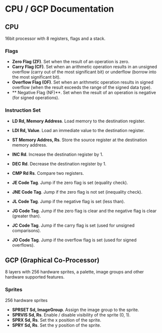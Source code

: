 #  CPU / GCP Documentation

## CPU

16bit processor with 8 registers, flags and a stack.

### Flags

- **Zero Flag (ZF)**. Set when the result of an operation is zero.
- **Carry Flag (CF)**. Set when an arithmetic operation results in an unsigned overflow (carry out of the most significant bit) or underflow (borrow into the most significant bit).
- **Overflow Flag (OF)**. Set when an arithmetic operation results in signed overflow (when the result exceeds the range of the signed data type).
- ** Negative Flag (NF)**. Set when the result of an operation is negative (for signed operations).

### Instruction Set

- **LD Rd, Memory Address**. Load memory to the destination register.
- **LDI Rd, Value**. Load an immediate value to the destination register.
- **ST Memory Addres, Rs**. Store the source register at the destination memory address.

- **INC Rd**. Increase the destination register by 1.
- **DEC Rd**. Decrease the destination register by 1.

- **CMP Rd Rs**. Compare two registers.
- **JE Code Tag**. Jump if the zero flag is set (equality check).
- **JNE Code Tag**. Jump if the zero flag is not set (inequality check).
- **JL Code Tag**. Jump if the negative flag is set (less than).
- **JG Code Tag**. Jump if the zero flag is clear and the negative flag is clear (greater than).
- **JC Code Tag**. Jump if the carry flag is set (used for unsigned comparisons).
- **JO Code Tag**. Jump if the overflow flag is set (used for signed overflows).

## GCP (Graphical Co-Processor)

8 layers with 256 hardware sprites, a palette, image groups and other hardware supported features.

### Sprites

256 hardware sprites

- **SPRSET Sd, ImageGroup**. Assign the image group to the sprite.
- **SPRVIS Sd, Rs**. Enable / disable visibility of the sprite (0, 1).
- **SPRX Sd, Rs**. Set the x position of the sprite.
- **SPRY Sd, Rs**. Set the y position of the sprite.
